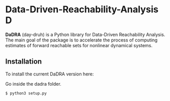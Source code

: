 # Data-Driven-Reachability-Analysis D

**DaDRA** (day-druh) is a Python library for Data-Driven Reachability Analysis. The main goal of the package is to accelerate the process of computing estimates of forward reachable sets for nonlinear dynamical systems. 

## Installation
To install the current DaDRA version here:

Go inside the dadra folder.

```
$ python3 setup.py
```

